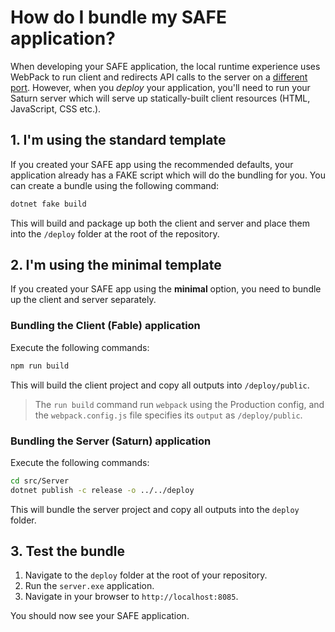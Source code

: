 # How do I bundle my SAFE application?

When developing your SAFE application, the local runtime experience uses WebPack to run client and redirects API calls to the server on a [different port](/faq-build). However, when you *deploy* your application, you'll need to run your Saturn server which will serve up statically-built client resources (HTML, JavaScript, CSS etc.).

## 1. I'm using the standard template
If you created your SAFE app using the recommended defaults, your application already has a FAKE script which will do the bundling for you. You can create a bundle using the following command:

```cmd
dotnet fake build
```

This will build and package up both the client and server and place them into the `/deploy` folder at the root of the repository.

## 2. I'm using the minimal template
If you created your SAFE app using the **minimal** option, you need to bundle up the client and server separately.

### Bundling the Client (Fable) application
Execute the following commands:

```bash
npm run build
```

This will build the client project and copy all outputs into `/deploy/public`.

> The `run build` command run `webpack` using the Production config, and the `webpack.config.js` file specifies its `output` as `/deploy/public`.

### Bundling the Server (Saturn) application
Execute the following commands:

```bash
cd src/Server
dotnet publish -c release -o ../../deploy
```

This will bundle the server project and copy all outputs into the `deploy` folder.

## 3. Test the bundle
1. Navigate to the `deploy` folder at the root of your repository.
2. Run the `server.exe` application.
3. Navigate in your browser to `http://localhost:8085`.

You should now see your SAFE application.